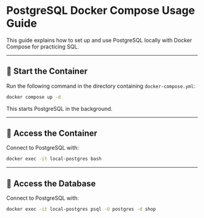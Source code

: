 # PostgreSQL Docker Compose Usage Guide

This guide explains how to set up and use PostgreSQL locally with Docker Compose for practicing SQL.

---

## 🚀 Start the Container

Run the following command in the directory containing `docker-compose.yml`:

```bash
docker compose up -d
```

This starts PostgreSQL in the background.

---

## 🔑 Access the Container

Connect to PostgreSQL with:

```bash
docker exec -it local-postgres bash
```

---

## 🔑 Access the Database

Connect to PostgreSQL with:

```bash
docker exec -it local-postgres psql -U postgres -d shop
```

